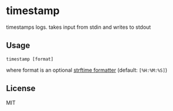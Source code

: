 # timestamp

timestamps logs. takes input from stdin and writes to stdout

## Usage

`timestamp [format]`

where format is an optional [strftime formatter](https://docs.rs/chrono/latest/chrono/format/strftime/index.html#specifiers) (default: `[%H:%M:%S]`)

## License

MIT
